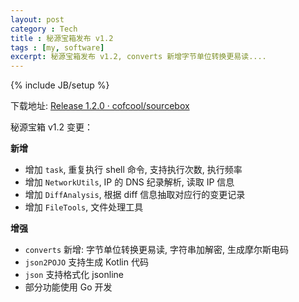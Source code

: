 ```yaml
---
layout: post
category : Tech
title : 秘源宝箱发布 v1.2
tags : [my, software]
excerpt: 秘源宝箱发布 v1.2, converts 新增字节单位转换更易读....
---
```

{% include JB/setup %}

下载地址: [Release 1.2.0 · cofcool/sourcebox](https://github.com/cofcool/sourcebox/releases/tag/1.2.0)

秘源宝箱 v1.2 变更：

**新增**

* 增加 `task`, 重复执行 shell 命令, 支持执行次数, 执行频率
* 增加 `NetworkUtils`, IP 的 DNS 纪录解析, 读取 IP 信息
* 增加 `DiffAnalysis`, 根据 diff 信息抽取对应行的变更记录
* 增加 `FileTools`, 文件处理工具

**增强**

* `converts` 新增: 字节单位转换更易读, 字符串加解密, 生成摩尔斯电码
* `json2POJO` 支持生成 Kotlin 代码
* `json` 支持格式化 jsonline
* 部分功能使用 Go 开发